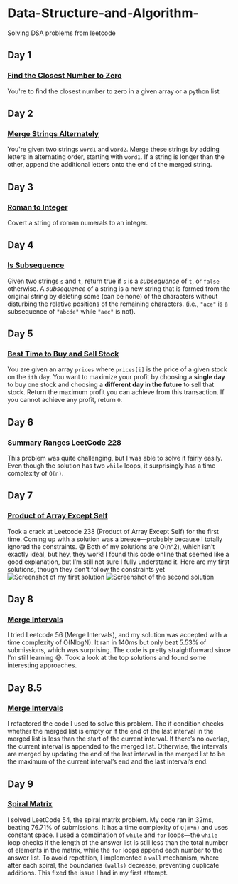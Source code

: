 # Data-Structure-and-Algorithm-
Solving DSA problems from leetcode
## Day 1
### [Find the Closest Number to Zero](https://leetcode.com/problems/find-closest-number-to-zero/description/)
You're to find the closest number to zero in a given array or a python list

## Day 2
### [Merge Strings Alternately](https://leetcode.com/problems/merge-strings-alternately/description/)
You're given two strings `word1` and `word2`. Merge these strings by adding letters in alternating order, starting with `word1`. If a string is longer than the other, append the additional letters onto the end of the merged string.

## Day 3
### [Roman to Integer](https://leetcode.com/problems/roman-to-integer/description/)
Covert a string of roman numerals to an integer.

## Day 4
### [Is Subsequence](https://leetcode.com/problems/is-subsequence/description/)
Given two strings `s` and `t`, return true if `s` is a *subsequence* of `t`, or `false` otherwise.
A *subsequence* of a string is a new string that is formed from the original string by deleting some (can be none) of the characters without disturbing the relative positions of the remaining characters. (i.e., `"ace"` is a subsequence of `"abcde"` while `"aec"` is not).

## Day 5
### [Best Time to Buy and Sell Stock](https://leetcode.com/problems/best-time-to-buy-and-sell-stock/)
You are given an array `prices` where `prices[i]` is the price of a given stock on the `ith` day. You want to maximize your profit by choosing a **single day** to buy one stock and choosing a **different day in the future** to sell that stock. Return the maximum profit you can achieve from this transaction. If you cannot achieve any profit, return `0`.

## Day 6
### [Summary Ranges](https://leetcode.com/problems/summary-ranges/) LeetCode 228
This problem was quite challenging, but I was able to solve it fairly easily. Even though the solution has two `while` loops, it surprisingly has a time complexity of `O(n)`.

## Day 7
### [Product of Array Except Self](https://leetcode.com/problems/product-of-array-except-self/description/)
Took a crack at Leetcode 238 (Product of Array Except Self) for the first time. Coming up with a solution was a breeze—probably because I totally ignored the constraints. 😅 Both of my solutions are O(n^2), which isn't exactly ideal, but hey, they work!
I found this code online that seemed like a good explanation, but I’m still not sure I fully understand it.
Here are my first solutions, though they don't follow the constraints yet
![Screenshot of my first solution](https://github.com/Mzed-io/Data-Structure-and-Algorithm-/blob/main/images/carbon%20(11).png)
![Screenshot of the second solution](https://github.com/Mzed-io/Data-Structure-and-Algorithm-/blob/main/images/carbon%20(12).png)

## Day 8
### [Merge Intervals](https://leetcode.com/problems/merge-intervals/description/)
I tried Leetcode 56 (Merge Intervals), and my solution was accepted with a time complexity of O(NlogN). It ran in 140ms but only beat 5.53% of submissions, which was surprising. The code is pretty straightforward since I'm still learning 😅. Took a look at the top solutions and found some interesting approaches.

## Day 8.5
### [Merge Intervals](https://leetcode.com/problems/merge-intervals/description/)
I refactored the code I used to solve this problem. The if condition checks whether the merged list is empty or if the end of the last interval in the merged list is less than the start of the current interval. If there’s no overlap, the current interval is appended to the merged list. Otherwise, the intervals are merged by updating the end of the last interval in the merged list to be the maximum of the current interval’s end and the last interval’s end.

## Day 9
### [Spiral Matrix](https://leetcode.com/problems/spiral-matrix/description/)
I solved LeetCode 54, the spiral matrix problem. My code ran in 32ms, beating 76.71% of submissions. It has a time complexity of `O(m*n)` and uses constant space. I used a combination of `while` and `for` loops—the `while` loop checks if the length of the answer list is still less than the total number of elements in the matrix, while the `for` loops append each number to the answer list. To avoid repetition, I implemented a `wall` mechanism, where after each spiral, the boundaries `(walls)` decrease, preventing duplicate additions. This fixed the issue I had in my first attempt.




